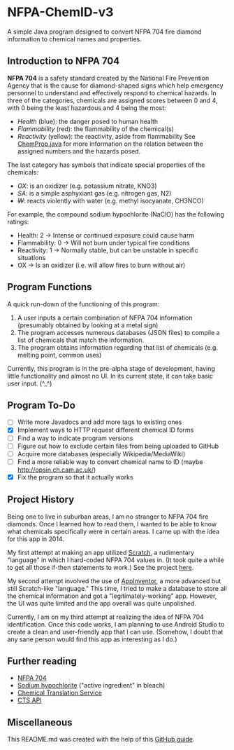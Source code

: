 # NFPA-ChemID-v3
A simple Java program designed to convert NFPA 704 fire diamond information to
chemical names and properties.


## Introduction to NFPA 704
**NFPA 704** is a safety standard created by the National Fire Prevention Agency
that is the cause for diamond-shaped signs which help emergency personnel to
understand and effectively respond to chemical hazards. In three of the
categories, chemicals are assigned scores between 0 and 4, with 0 being the
least hazardous and 4 being the most:
  - *Health* (blue): the danger posed to human health
  - *Flammability* (red): the flammability of the chemical(s)
  - *Reactivity* (yellow): the reactivity, aside from flammability
See [ChemProp.java](https://github.com/claytsay/NFPA-ChemID-v3/blob/master/src/com/tsaysoft/nfpacid3/ChemProp.java) for more information on the relation between the assigned
numbers and the hazards posed.

The last category has symbols that indicate special properties of the chemicals:
  - *OX*: is an oxidizer (e.g. potassium nitrate, KNO3)
  - *SA*: is a simple asphyxiant gas (e.g. nitrogen gas, N2)
  - *~~W~~*: reacts violently with water (e.g. methyl isocyanate, CH3NCO)

For example, the compound sodium hypochlorite (NaClO) has the following ratings:
  - Health: 2 -> Intense or continued exposure could cause harm
  - Flammability: 0 -> Will not burn under typical fire conditions
  - Reactivity: 1 -> Normally stable, but can be unstable in specific situations
  - OX -> Is an oxidizer (i.e. will allow fires to burn without air)


## Program Functions
A quick run-down of the functioning of this program:
  1. A user inputs a certain combination of NFPA 704 information (presumably
    obtained by looking at a metal sign)
  2. The program accesses numerous databases (JSON files) to compile a list of
  chemicals that match the information.
  3. The program obtains information regarding that list of chemicals (e.g.
    melting point, common uses)

Currently, this program is in the pre-alpha stage of development, having little
functionality and almost no UI. In its current state, it can take basic user
input. \(\^\_\^\)


## Program To-Do
  - [ ] Write more Javadocs and add more tags to existing ones
  - [X] Implement ways to HTTP request different chemical ID forms
  - [ ] Find a way to indicate program versions
  - [ ] Figure out how to exclude certain files from being uploaded to GitHub
  - [ ] Acquire more databases (especially Wikipedia/MediaWiki)
  - [ ] Find a more reliable way to convert chemical name to ID (maybe http://opsin.ch.cam.ac.uk/)
  - [X] Fix the program so that it actually works

## Project History
Being one to live in suburban areas, I am no stranger to NFPA 704 fire diamonds.
Once I learned how to read them, I wanted to be able to know what chemicals
specifically were in certain areas. I came up with the idea for this app in
2014.

My first attempt at making an app utilized [Scratch](https://scratch.mit.edu/), a rudimentary
"language" in which I hard-coded NFPA 704 values in. (It took quite a while to
get all those if-then statements to work.) See the project [here](https://scratch.mit.edu/projects/25674264/).

My second attempt involved the use of [AppInventor](http://appinventor.mit.edu/explore/), a more advanced but still
Scratch-like "language." This time, I tried to make a database to store all the
chemical information and got a "legitimately-working" app. However, the UI was
quite limited and the app overall was quite unpolished.

Currently, I am on my third attempt at realizing the idea of NFPA 704
identification. Once this code works, I am planning to use Android Studio to
create a clean and user-friendly app that I can use. (Somehow, I doubt that
any sane person would find this app as interesting as I do.)

## Further reading
  - [NFPA 704](https://en.wikipedia.org/wiki/NFPA_704)
  - [Sodium hypochlorite](https://en.wikipedia.org/wiki/Sodium_hypochlorite) ("active ingredient" in bleach)
  - [Chemical Translation Service](https://www.ncbi.nlm.nih.gov/pmc/articles/PMC2951090/)
  - [CTS API](http://cts.fiehnlab.ucdavis.edu/moreServices/index)

## Miscellaneous
This README.md was created with the help of this [GitHub guide](https://help.github.com/articles/basic-writing-and-formatting-syntax/).
